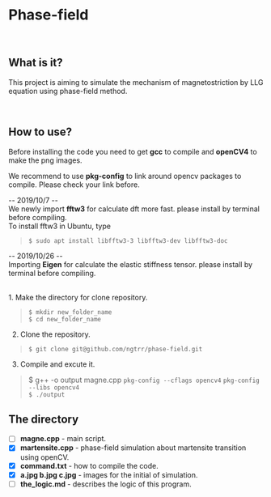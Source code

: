 
# **Phase-field**
<br>

## What is it?

This project is aiming to simulate the mechanism of magnetostriction by LLG equation using phase-field method.

<br>

## How to use?
Before installing the code you need to get **gcc** to compile and **openCV4** to make the png images.<br>

We recommend to use **pkg-config** to link around opencv packages to compile. Please check your link before.

-- 2019/10/7 --<br>
We newly import **fftw3** for calculate dft more fast. please install by terminal before compiling.<br>
To install fftw3 in Ubuntu, type<br>
>`$ sudo apt install libfftw3-3 libfftw3-dev libfftw3-doc`<br>

-- 2019/10/26 --<br>
Importing **Eigen** for calculate the elastic stiffness tensor. please install by terminal before compiling.<br>

<br>
1. Make the directory for clone repository.<br>

>`$ mkdir new_folder_name`<br>
>`$ cd new_folder_name`<br>

2. Clone the repository.<br>

>`$ git clone git@github.com/ngtrr/phase-field.git`<br>

3. Compile and excute it.<br>

>$ g++ -o output magne.cpp `pkg-config --cflags opencv4` `pkg-config --libs opencv4`<br>
>`$ ./output`<br>

## The directory

- [ ] **magne.cpp**   -   main script.<br>
- [x] **martensite.cpp**  -   phase-field simulation about martensite transition using openCV.<br>
- [x] **command.txt**   -   how to compile the code.<br>
- [x] **a.jpg b.jpg c.jpg**   -   images for the initial of simulation.<br>
- [ ] **the_logic.md**   -   describes the logic of this program.<br>